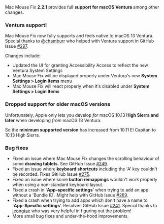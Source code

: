 Mac Mouse Fix **2.2.1** provides full **support for macOS Ventura** among other changes.

### Ventura support!
Mac Mouse Fix now fully supports and feels native to macOS 13 Ventura.
Special thanks to [@chamburr](https://github.com/chamburr) who helped with Ventura support in GitHub Issue [#297](https://github.com/noah-nuebling/mac-mouse-fix/issues/297).

Changes include:

- Updated the UI for granting Accessibility Access to reflect the new Ventura System Settings
- Mac Mouse Fix will be displayed properly under Ventura's new **System Settings > Login Items** menu
- Mac Mouse Fix will react properly when it's disabled under **System Settings > Login Items**

### Dropped support for older macOS versions

Unfortunately, Apple only lets you develop _for_ macOS 10.13 **High Sierra and later** when developing _from_ macOS 13 Ventura. 

So the **minimum supported version** has increased from 10.11 El Capitan to 10.13 High Sierra.

### Bug fixes

- Fixed an issue where Mac Mouse Fix changes the scrolling behaviour of some **drawing tablets**. See GitHub Issue [#249](https://github.com/noah-nuebling/mac-mouse-fix/issues/249).
- Fixed an issue where **keyboard shortcuts** including the 'A' key couldn't be recorded. Fixes GitHub Issue [#275](https://github.com/noah-nuebling/mac-mouse-fix/issues/275).
- Fixed an issue where some **button remappings** wouldn't work properly when using a non-standard keyboard layout.
- Fixed a crash in '**App-specific settings**' when trying to add an app without a 'Bundle ID'. Might help with GitHub Issue [#289](https://github.com/noah-nuebling/mac-mouse-fix/issues/289).
- Fixed a crash when trying to add apps which don't have a name to '**App-Specific settings**'. Resolves GitHub Issue [#241](https://github.com/noah-nuebling/mac-mouse-fix/issues/241). Special thanks to [jeongtae](https://github.com/jeongtae) who was very helpful in figuring out the problem!
- More small bug fixes and under-the-hood improvements.